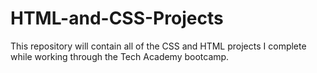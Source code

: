 # HTML-and-CSS-Projects

This repository will contain all of the CSS and HTML projects I complete while working through the Tech Academy bootcamp. 
